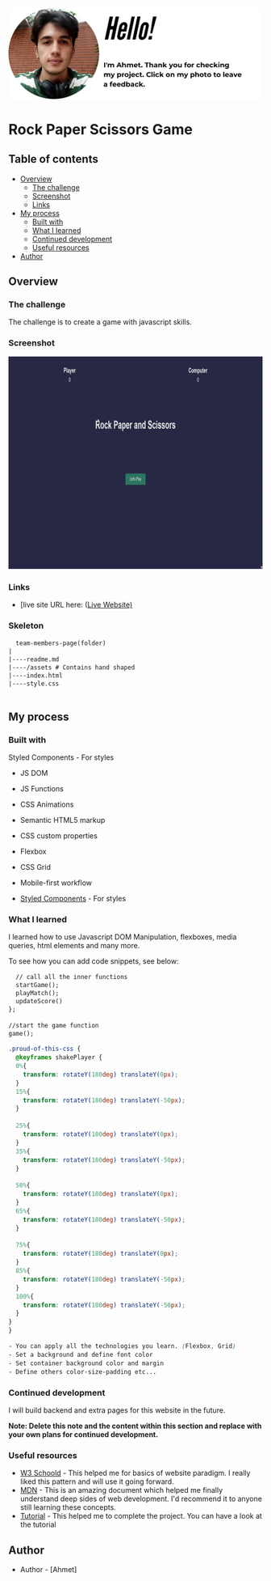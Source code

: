 <p align="center">
<a href="https://www.linkedin.com/in/ahmet-ayd%C4%B1n-2583b1199/" target="_blank"><img src="ahmet.png" alt="screenshot"></a>
</p>




# Rock Paper Scissors Game

## Table of contents

- [Overview](#overview)
  - [The challenge](#the-challenge)
  - [Screenshot](#screenshot)
  - [Links](#links)
- [My process](#my-process)
  - [Built with](#built-with)
  - [What I learned](#what-i-learned)
  - [Continued development](#continued-development)
  - [Useful resources](#useful-resources)
- [Author](#author)



## Overview

### The challenge

The challenge is to create a game with javascript skills.

### Screenshot

<p align="center">
<a href="https://bavi-boop.github.io/rock-paper-scissors-js/"><img src="rps.gif" alt="screenshot" width="720" height="420"></a>
</p>


### Links

- [live site URL here: ([Live Website)](https://bavi-boop.github.io/rock-paper-scissors-js/)

### Skeleton
```
  team-members-page(folder)
|
|----readme.md        
|----/assets # Contains hand shaped        
|----index.html  
|----style.css   
        
```
## My process

### Built with
Styled Components - For styles
- JS DOM
- JS Functions
- CSS Animations
- Semantic HTML5 markup
- CSS custom properties
- Flexbox
- CSS Grid
- Mobile-first workflow

- [Styled Components](https://styled-components.com/) - For styles



### What I learned

I learned how to use Javascript DOM Manipulation, flexboxes, media queries, html elements and many more.

To see how you can add code snippets, see below:

```JS
  // call all the inner functions
  startGame();
  playMatch();
  updateScore()
};

//start the game function
game();
```

```CSS
.proud-of-this-css {
  @keyframes shakePlayer {
  0%{
    transform: rotateY(180deg) translateY(0px);
  }
  15%{
    transform: rotateY(180deg) translateY(-50px);
  }

  25%{
    transform: rotateY(180deg) translateY(0px);
  }
  35%{
    transform: rotateY(180deg) translateY(-50px);
  }

  50%{
    transform: rotateY(180deg) translateY(0px);
  }
  65%{
    transform: rotateY(180deg) translateY(-50px);
  }

  75%{
    transform: rotateY(180deg) translateY(0px);
  }
  85%{
    transform: rotateY(180deg) translateY(-50px);
  }
  100%{
    transform: rotateY(180deg) translateY(-50px);
  }
}
}
```
```css
- You can apply all the technologies you learn. (Flexbox, Grid)
- Set a background and define font color
- Set container background color and margin
- Define others color-size-padding etc...

```


### Continued development

I will build backend and extra pages for this website in the future.

**Note: Delete this note and the content within this section and replace with your own plans for continued development.**

### Useful resources

- [W3 Schoold](https://www.w3schools.com/) - This helped me for basics of website paradigm. I really liked this pattern and will use it going forward.
- [MDN](https://developer.mozilla.org/en-US/) - This is an amazing document which helped me finally understand deep sides of web development. I'd recommend it to anyone still learning these concepts.
- [Tutorial](https://www.youtube.com/watch?v=qWPtKtYEsN4) - This helped me to complete the project. You can have a look at the tutorial



## Author

- Author - [Ahmet]
